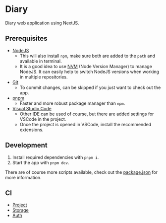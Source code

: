 # Diary

Diary web application using NextJS.

## Prerequisites

- [NodeJS](https://nodejs.org/)
  - This will also install `npm`, make sure both are added to the `path` and available in terminal.
  - It is a good idea to use [NVM](https://github.com/nvm-sh/nvm) (Node Version Manager) to manage NodeJS. It can easily help to switch NodeJS versions when working in multiple repositories.
- [Git](https://git-scm.com/)
  - To commit changes, can be skipped if you just want to check out the app.
- [pnpm](https://pnpm.io/installation)
  - Faster and more robust package manager than `npm`.
- [Visual Studio Code](https://code.visualstudio.com/)
  - Other IDE can be used of course, but there are added settings for VSCode in the project.
  - Once the project is opened in VSCode, install the recommended extensions.

## Development

1. Install required dependencies with `pnpm i`.
2. Start the app with `pnpm dev`.

There are of course more scripts available, check out the [package.json](./package.json) for more information.

## CI

- [Project](https://vercel.com/barnabas-lesti-projects/diary)
- [Storage](https://vercel.com/barnabas-lesti-projects/diary/stores)
- [Auth](https://dashboard.clerk.com/apps/app_2nlQdHFozTPERS7XLm97usZlOj6/instances/ins_2nlQdK753qKgacGBlvcKYc4kp3c)
